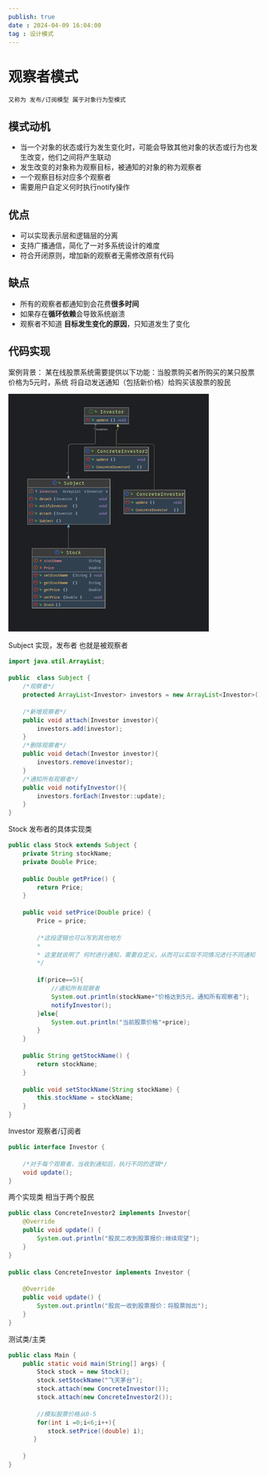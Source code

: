 ```yaml
---
publish: true
date : 2024-04-09 16:04:00
tag : 设计模式
---
```

<!-- markdownlint-disable-file -->


# 观察者模式

    又称为 发布/订阅模型 属于对象行为型模式

## 模式动机

- 当一个对象的状态或行为发生变化时，可能会导致其他对象的状态或行为也发生改变，他们之间将产生联动
- 发生改变的对象称为观察目标，被通知的对象的称为观察者
- 一个观察目标对应多个观察者
- 需要用户自定义何时执行notify操作

## 优点

- 可以实现表示层和逻辑层的分离
- 支持广播通信，简化了一对多系统设计的难度
- 符合开闭原则，增加新的观察者无需修改原有代码

## 缺点

- 所有的观察者都通知到会花费**很多时间**
- 如果存在**循环依赖**会导致系统崩溃
- 观察者不知道 **目标发生变化的原因**，只知道发生了变化

## 代码实现

案例背景：
某在线股票系统需要提供以下功能：当股票购买者所购买的某只股票价格为5元时，系统
将自动发送通知（包括新价格）给购买该股票的股民

![观察者模式](.\image\观察者模式.png)

Subject 实现，发布者 也就是被观察者

```java
import java.util.ArrayList;

public  class Subject {
    /*观察者*/
    protected ArrayList<Investor> investors = new ArrayList<Investor>();

    /*新增观察者*/
    public void attach(Investor investor){
        investors.add(investor);
    }
    /*删除观察者*/
    public void detach(Investor investor){
        investors.remove(investor);
    }
    /*通知所有观察者*/
    public void notifyInvestor(){
        investors.forEach(Investor::update);
    }
}
```

Stock 发布者的具体实现类

```java
public class Stock extends Subject {
    private String stockName;
    private Double Price;

    public Double getPrice() {
        return Price;
    }

    public void setPrice(Double price) {
        Price = price;
        
        /*这段逻辑也可以写到其他地方
        *
        * 这里就说明了 何时进行通知，需要自定义，从而可以实现不同情况进行不同通知
        */
        
        if(price==5){
            //通知所有观察者
            System.out.println(stockName+"价格达到5元，通知所有观察者");
            notifyInvestor();
        }else{
            System.out.println("当前股票价格"+price);
        }
    }

    public String getStockName() {
        return stockName;
    }

    public void setStockName(String stockName) {
        this.stockName = stockName;
    }
}
```

Investor 观察者/订阅者

```java
public interface Investor {

    /*对于每个观察者，当收到通知后，执行不同的逻辑*/
    void update();
}
```

两个实现类 相当于两个股民

```java
public class ConcreteInvestor2 implements Investor{
    @Override
    public void update() {
        System.out.println("股民二收到股票报价:继续观望");
    }
}

public class ConcreteInvestor implements Investor {

    @Override
    public void update() {
        System.out.println("股民一收到股票报价：将股票抛出");
    }
}
```

测试类/主类

```java
public class Main {
    public static void main(String[] args) {
        Stock stock = new Stock();
        stock.setStockName("飞天茅台");
        stock.attach(new ConcreteInvestor());
        stock.attach(new ConcreteInvestor2());
        
        //模拟股票价格从0-5
        for(int i =0;i<6;i++){
           stock.setPrice((double) i);
       }
       
    }
}
```
